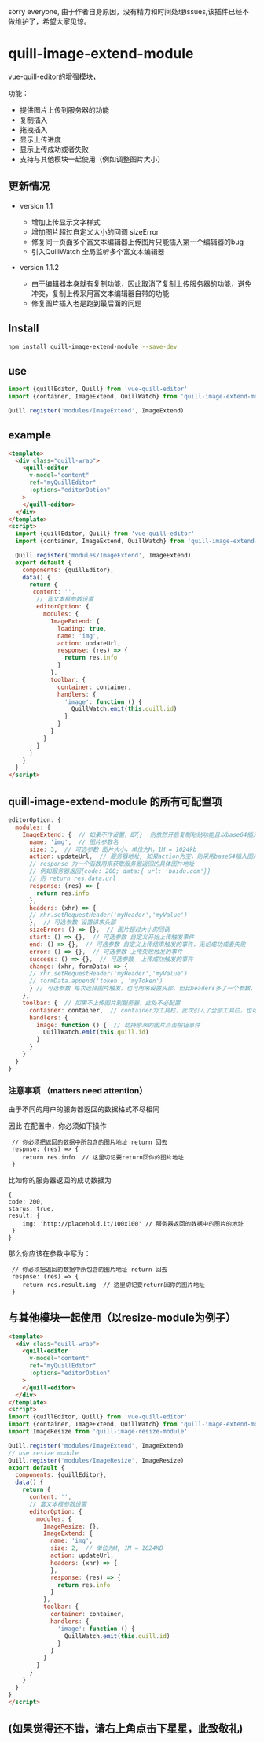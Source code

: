sorry everyone, 由于作者自身原因，没有精力和时间处理issues,该插件已经不做维护了，希望大家见谅。
# quill-image-extend-module 
vue-quill-editor的增强模块，

功能：
 - 提供图片上传到服务器的功能
 - 复制插入
 - 拖拽插入
 - 显示上传进度
 - 显示上传成功或者失败
 - 支持与其他模块一起使用（例如调整图片大小）

## 更新情况
 - version 1.1
   - 增加上传显示文字样式
   - 增加图片超过自定义大小的回调 sizeError
   - 修复同一页面多个富文本编辑器上传图片只能插入第一个编辑器的bug
   - 引入QuillWatch 全局监听多个富文本编辑器 
   
 - version 1.1.2
    - 由于编辑器本身就有复制功能，因此取消了复制上传服务器的功能，避免冲突，复制上传采用富文本编辑器自带的功能
   - 修复图片插入老是跑到最后面的问题

## Install
```bash
npm install quill-image-extend-module --save-dev
```
## use
```js
import {quillEditor, Quill} from 'vue-quill-editor'
import {container, ImageExtend, QuillWatch} from 'quill-image-extend-module'

Quill.register('modules/ImageExtend', ImageExtend)
```
## example
```html
<template>
  <div class="quill-wrap">
    <quill-editor
      v-model="content"
      ref="myQuillEditor"
      :options="editorOption"
    >
    </quill-editor>
  </div>
</template>
<script>
  import {quillEditor, Quill} from 'vue-quill-editor'
  import {container, ImageExtend, QuillWatch} from 'quill-image-extend-module'

  Quill.register('modules/ImageExtend', ImageExtend)
  export default {
    components: {quillEditor},
    data() {
      return {
       content: '',
        // 富文本框参数设置
        editorOption: {
          modules: {
            ImageExtend: {
              loading: true,
              name: 'img',
              action: updateUrl,
              response: (res) => {
                return res.info
              }
            },
            toolbar: {
              container: container,
              handlers: {
                'image': function () {
                  QuillWatch.emit(this.quill.id)
                }
              }
            }
          }
        }
      }
    }
  }
</script>

```
## quill-image-extend-module 的所有可配置项
```js
editorOption: {
  modules: {
    ImageExtend: {  // 如果不作设置，即{}  则依然开启复制粘贴功能且以base64插入
      name: 'img',  // 图片参数名
      size: 3,  // 可选参数 图片大小，单位为M，1M = 1024kb
      action: updateUrl,  // 服务器地址, 如果action为空，则采用base64插入图片
      // response 为一个函数用来获取服务器返回的具体图片地址
      // 例如服务器返回{code: 200; data:{ url: 'baidu.com'}}
      // 则 return res.data.url
      response: (res) => {
        return res.info
      },
      headers: (xhr) => {
      // xhr.setRequestHeader('myHeader','myValue')
      },  // 可选参数 设置请求头部
      sizeError: () => {},  // 图片超过大小的回调
      start: () => {},  // 可选参数 自定义开始上传触发事件
      end: () => {},  // 可选参数 自定义上传结束触发的事件，无论成功或者失败
      error: () => {},  // 可选参数 上传失败触发的事件
      success: () => {},  // 可选参数  上传成功触发的事件
      change: (xhr, formData) => {
      // xhr.setRequestHeader('myHeader','myValue')
      // formData.append('token', 'myToken')
      } // 可选参数 每次选择图片触发，也可用来设置头部，但比headers多了一个参数，可设置formData
    },
    toolbar: {  // 如果不上传图片到服务器，此处不必配置
      container: container,  // container为工具栏，此次引入了全部工具栏，也可自行配置
      handlers: {
        image: function () {  // 劫持原来的图片点击按钮事件
          QuillWatch.emit(this.quill.id)
        }
      }
    }
  }
}
```
### 注意事项 （matters need attention）
由于不同的用户的服务器返回的数据格式不尽相同

因此
在配置中，你必须如下操作
```vue
 // 你必须把返回的数据中所包含的图片地址 return 回去
 respnse: (res) => {
    return res.info  // 这里切记要return回你的图片地址
 }
```
比如你的服务器返回的成功数据为
```vue
{
code: 200,
starus: true,
result: {
    img: 'http://placehold.it/100x100' // 服务器返回的数据中的图片的地址
 }
}
```
那么你应该在参数中写为：
```vue
 // 你必须把返回的数据中所包含的图片地址 return 回去
 respnse: (res) => {
    return res.result.img  // 这里切记要return回你的图片地址
 }
```

## 与其他模块一起使用（以resize-module为例子）
```html
<template>
  <div class="quill-wrap">
    <quill-editor
      v-model="content"
      ref="myQuillEditor"
      :options="editorOption"
    >
    </quill-editor>
  </div>
</template>
<script>
import {quillEditor, Quill} from 'vue-quill-editor'
import {container, ImageExtend, QuillWatch} from 'quill-image-extend-module'
import ImageResize from 'quill-image-resize-module'

Quill.register('modules/ImageExtend', ImageExtend)
// use resize module
Quill.register('modules/ImageResize', ImageResize)
export default {
  components: {quillEditor},
  data() {
    return {
      content: '',
      // 富文本框参数设置
      editorOption: {
        modules: {
          ImageResize: {},
          ImageExtend: {
            name: 'img',
            size: 2,  // 单位为M, 1M = 1024KB
            action: updateUrl,
            headers: (xhr) => {
            },
            response: (res) => {
              return res.info
            }
          },
          toolbar: {
            container: container,
            handlers: {
              'image': function () {
                QuillWatch.emit(this.quill.id)
              }
            }
          }
        }
      }
    }
  }
}
</script>

```




## (如果觉得还不错，请右上角点击下星星，此致敬礼)
